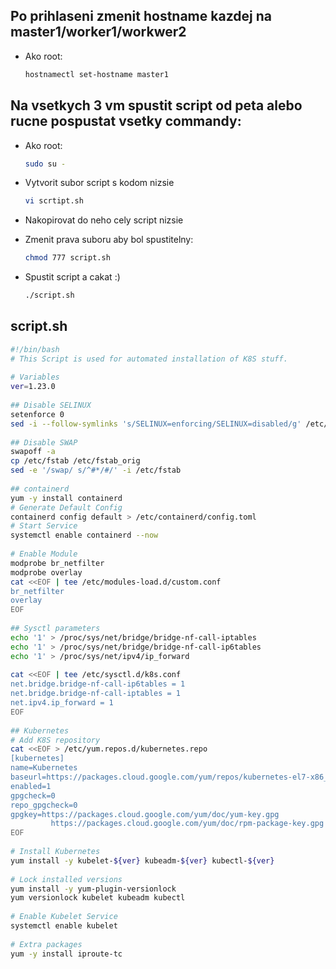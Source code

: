 ## Po prihlaseni zmenit hostname kazdej na master1/worker1/workwer2

* Ako root:
  
  ```bash 
  hostnamectl set-hostname master1
  ```
	
## Na vsetkych 3 vm spustit script od peta alebo rucne pospustat vsetky commandy:

* Ako root:
	
  ```bash 
  sudo su - 
  ```
* Vytvorit subor script s kodom nizsie

	```bash 
  vi scrtipt.sh
  ```
		
* Nakopirovat do neho cely script nizsie
* Zmenit prava suboru aby bol spustitelny:

  ```bash 
  chmod 777 script.sh
  ```
* Spustit script a cakat :)

  ```bash 
  ./script.sh
  ```

## script.sh
```bash
#!/bin/bash
# This Script is used for automated installation of K8S stuff.
 
# Variables
ver=1.23.0
 
## Disable SELINUX
setenforce 0
sed -i --follow-symlinks 's/SELINUX=enforcing/SELINUX=disabled/g' /etc/sysconfig/selinux
 
## Disable SWAP
swapoff -a
cp /etc/fstab /etc/fstab_orig
sed -e '/swap/ s/^#*/#/' -i /etc/fstab
 
## containerd
yum -y install containerd
# Generate Default Config
containerd config default > /etc/containerd/config.toml
# Start Service
systemctl enable containerd --now
 
# Enable Module
modprobe br_netfilter
modprobe overlay
cat <<EOF | tee /etc/modules-load.d/custom.conf
br_netfilter
overlay
EOF
 
## Sysctl parameters
echo '1' > /proc/sys/net/bridge/bridge-nf-call-iptables
echo '1' > /proc/sys/net/bridge/bridge-nf-call-ip6tables
echo '1' > /proc/sys/net/ipv4/ip_forward
 
cat <<EOF | tee /etc/sysctl.d/k8s.conf
net.bridge.bridge-nf-call-ip6tables = 1
net.bridge.bridge-nf-call-iptables = 1
net.ipv4.ip_forward = 1
EOF
 
## Kubernetes
# Add K8S repository
cat <<EOF > /etc/yum.repos.d/kubernetes.repo
[kubernetes]
name=Kubernetes
baseurl=https://packages.cloud.google.com/yum/repos/kubernetes-el7-x86_64
enabled=1
gpgcheck=0
repo_gpgcheck=0
gpgkey=https://packages.cloud.google.com/yum/doc/yum-key.gpg
         https://packages.cloud.google.com/yum/doc/rpm-package-key.gpg
EOF
 
# Install Kubernetes
yum install -y kubelet-${ver} kubeadm-${ver} kubectl-${ver}
 
# Lock installed versions
yum install -y yum-plugin-versionlock
yum versionlock kubelet kubeadm kubectl 
 
# Enable Kubelet Service
systemctl enable kubelet
 
# Extra packages
yum -y install iproute-tc
```
